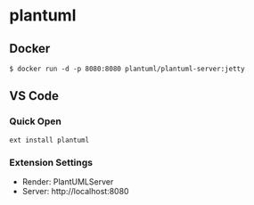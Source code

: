 # plantuml

## Docker
```
$ docker run -d -p 8080:8080 plantuml/plantuml-server:jetty
```

## VS Code
### Quick Open
```
ext install plantuml
```
### Extension Settings
* Render: PlantUMLServer
* Server: http://localhost:8080